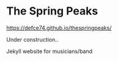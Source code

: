 # The Spring Peaks

<https://defce74.github.io/thespringpeaks/>

Under construction..

Jekyll website for musicians/band

